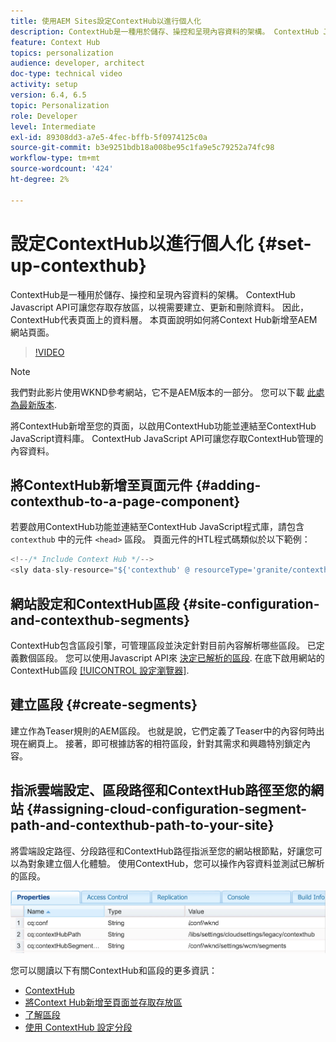 ```yaml
---
title: 使用AEM Sites設定ContextHub以進行個人化
description: ContextHub是一種用於儲存、操控和呈現內容資料的架構。 ContextHub Javascript API可讓您存取存放區，以視需要建立、更新和刪除資料。 因此，ContextHub代表頁面上的資料層。 本頁面說明如何將Context Hub新增至AEM網站頁面。
feature: Context Hub
topics: personalization
audience: developer, architect
doc-type: technical video
activity: setup
version: 6.4, 6.5
topic: Personalization
role: Developer
level: Intermediate
exl-id: 89308dd3-a7e5-4fec-bffb-5f0974125c0a
source-git-commit: b3e9251bdb18a008be95c1fa9e5c79252a74fc98
workflow-type: tm+mt
source-wordcount: '424'
ht-degree: 2%

---
```


# 設定ContextHub以進行個人化 {#set-up-contexthub}

ContextHub是一種用於儲存、操控和呈現內容資料的架構。 ContextHub Javascript API可讓您存取存放區，以視需要建立、更新和刪除資料。 因此，ContextHub代表頁面上的資料層。 本頁面說明如何將Context Hub新增至AEM網站頁面。

>[!VIDEO](https://video.tv.adobe.com/v/23765?quality=12&learn=on)

>[!NOTE]
>
>我們對此影片使用WKND參考網站，它不是AEM版本的一部分。 您可以下載 [此處為最新版本](https://github.com/adobe/aem-guides-wknd/releases).

將ContextHub新增至您的頁面，以啟用ContextHub功能並連結至ContextHub JavaScript資料庫。 ContextHub JavaScript API可讓您存取ContextHub管理的內容資料。

## 將ContextHub新增至頁面元件 {#adding-contexthub-to-a-page-component}

若要啟用ContextHub功能並連結至ContextHub JavaScript程式庫，請包含 `contexthub` 中的元件 `<head>` 區段。 頁面元件的HTL程式碼類似於以下範例：

```java
<!--/* Include Context Hub */-->
<sly data-sly-resource="${'contexthub' @ resourceType='granite/contexthub/components/contexthub'}"/>
```

## 網站設定和ContextHub區段 {#site-configuration-and-contexthub-segments}

ContextHub包含區段引擎，可管理區段並決定針對目前內容解析哪些區段。 已定義數個區段。 您可以使用Javascript API來 [決定已解析的區段](https://helpx.adobe.com/experience-manager/6-5/sites/developing/using/ch-adding.html#DeterminingResolvedContextHubSegments). 在底下啟用網站的ContextHub區段 [[!UICONTROL 設定瀏覽器]](https://experienceleague.adobe.com/docs/experience-manager-cloud-service/implementing/developing/configurations.html).

## 建立區段 {#create-segments}

建立作為Teaser規則的AEM區段。 也就是說，它們定義了Teaser中的內容何時出現在網頁上。 接著，即可根據訪客的相符區段，針對其需求和興趣特別鎖定內容。

## 指派雲端設定、區段路徑和ContextHub路徑至您的網站 {#assigning-cloud-configuration-segment-path-and-contexthub-path-to-your-site}

將雲端設定路徑、分段路徑和ContextHub路徑指派至您的網站根節點，好讓您可以為對象建立個人化體驗。 使用ContextHub，您可以操作內容資料並測試已解析的區段。

![CRXDE Lite](assets/crx-de-properties.png)

您可以閱讀以下有關ContextHub和區段的更多資訊：

* [ContextHub](https://helpx.adobe.com/experience-manager/6-5/sites/developing/using/contexthub.html)
* [將Context Hub新增至頁面並存取存放區](https://helpx.adobe.com/experience-manager/6-5/sites/developing/using/ch-adding.html)
* [了解區段](https://helpx.adobe.com/experience-manager/6-5/sites/classic-ui-authoring/using/classic-personalization-campaigns-segmentation.html)
* [使用 ContextHub 設定分段](https://helpx.adobe.com/experience-manager/6-5/sites/administering/using/segmentation.html)
